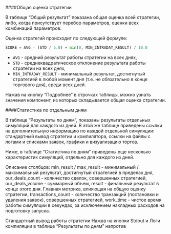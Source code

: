 

<a name="general_result"></a>
####Общая оценка стратегии

В таблице “Общий результат” показана общая оценка всей стратегии, либо, когда присутствует перебор параметров, оценки всех комбинаций параметров. 

Оценка стратегий происходит по следующей формуле:
```py
SCORE = AVG - (STD / 5.0) + min(0, MIN_INTRADAY_RESULT) / 10.0
```
- `AVG` - средний результат работы стратегии на всех днях,
- `STD` - среднеквадратическое отклонение результата работы стратегии на всех днях, 
- `MIN_INTRADAY_RESULT` - минимальный результат, достигнутый стратегией в любой момент дня (т.е. не обязательно в конце торгового дня), среди всех дней.

Нажав на кнопку “Подробнее” в строчках таблицы, можно узнать значения компонент, из которых складывается общая оценка стратегии.

<a name="stats"></a>
####Статистика по отдельным дням

В таблице “Результаты по дням”, показаны результаты отдельных симуляций для каждого из дней.  В этой же таблице приведены ссылки на дополнительную информацию по каждой отдельной симуляции: стандартный вывод стратегии и компилятора, ссылки на файлы с логами и списками заявок, графики и визуализацию торгов.  

Ниже, в таблице “Статистика по дням” приведены еще несколько характеристик симуляций, отдельно для каждого из дней.

Описание столбцов:
min_result / max_result - минимальный / максимальный результат, достигнутый стратегией в пределах дня,
our_deals_count - количество сделок, совершенных стратегией,
our_deals_volume - суммарный объем,
result - финальный результат в конце этого дня. Главная метрика, влияющая на общую оценку стратегии,
transactions_count - количество транзакций (постановки и удаления заявок), совершенных стратегией,
work_time - чистое время работы симуляции в секундах, за исключением накладных расходов на подготовку запуска.

Стандартный вывод работы стратегии
Нажав на кнопки Stdout и Логи компиляции в таблице “Результаты по дням” напротив 